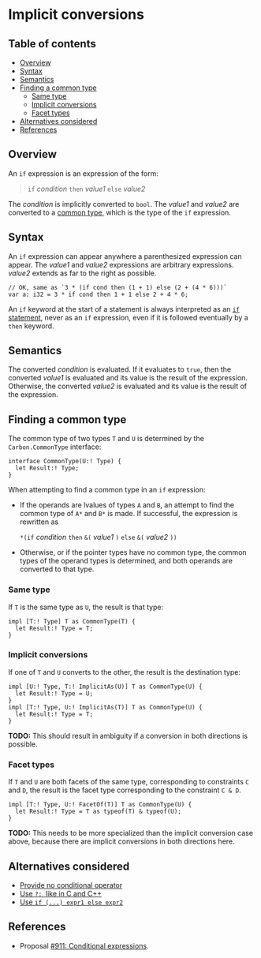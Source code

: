 # Implicit conversions

<!--
Part of the Carbon Language project, under the Apache License v2.0 with LLVM
Exceptions. See /LICENSE for license information.
SPDX-License-Identifier: Apache-2.0 WITH LLVM-exception
-->

<!-- toc -->

## Table of contents

-   [Overview](#overview)
-   [Syntax](#syntax)
-   [Semantics](#semantics)
-   [Finding a common type](#finding-a-common-type)
    -   [Same type](#same-type)
    -   [Implicit conversions](#implicit-conversions)
    -   [Facet types](#facet-types)
-   [Alternatives considered](#alternatives-considered)
-   [References](#references)

<!-- tocstop -->

## Overview

An `if` expression is an expression of the form:

> `if` _condition_ `then` _value1_ `else` _value2_

The _condition_ is implicitly converted to `bool`. The _value1_ and _value2_ are
converted to a [common type](#finding-a-common-type), which is the type of the
`if` expression.

## Syntax

An `if` expression can appear anywhere a parenthesized expression can appear.
The _value1_ and _value2_ expressions are arbitrary expressions. _value2_
extends as far to the right as possible.

```
// OK, same as `3 * (if cond then (1 + 1) else (2 + (4 * 6)))`
var a: i32 = 3 * if cond then 1 + 1 else 2 + 4 * 6;
```

An `if` keyword at the start of a statement is always interpreted as an
[`if` statement](/docs/design/control_flow/conditionals.md), never as an `if`
expression, even if it is followed eventually by a `then` keyword.

## Semantics

The converted _condition_ is evaluated. If it evaluates to `true`, then the
converted _value1_ is evaluated and its value is the result of the expression.
Otherwise, the converted _value2_ is evaluated and its value is the result of
the expression.

## Finding a common type

The common type of two types `T` and `U` is determined by the
`Carbon.CommonType` interface:

```
interface CommonType(U:! Type) {
  let Result:! Type;
}
```

When attempting to find a common type in an `if` expression:

-   If the operands are lvalues of types `A` and `B`, an attempt to find the
    common type of `A*` and `B*` is made. If successful, the expression is
    rewritten as

    `*(if` _condition_ `then` `&(` _value1_ `)` `else` `&(` _value2_ `))`

-   Otherwise, or if the pointer types have no common type, the common types of
    the operand types is determined, and both operands are converted to that
    type.

### Same type

If `T` is the same type as `U`, the result is that type:

```
impl [T:! Type] T as CommonType(T) {
  let Result:! Type = T;
}
```

### Implicit conversions

If one of `T` and `U` converts to the other, the result is the destination type:

```
impl [U:! Type, T:! ImplicitAs(U)] T as CommonType(U) {
  let Result:! Type = U;
}
impl [T:! Type, U:! ImplicitAs(T)] T as CommonType(U) {
  let Result:! Type = T;
}
```

**TODO:** This should result in ambiguity if a conversion in both directions is
possible.

### Facet types

If `T` and `U` are both facets of the same type, corresponding to constraints
`C` and `D`, the result is the facet type corresponding to the constraint
`C & D`.

```
impl [T:! Type, U:! FacetOf(T)] T as CommonType(U) {
  let Result:! Type = T as typeof(T) & typeof(U);
}
```

**TODO:** This needs to be more specialized than the implicit conversion case
above, because there are implicit conversions in both directions here.

## Alternatives considered

-   [Provide no conditional operator](/docs/proposals/p0911.md#no-conditional-operator)
-   [Use `?:`, like in C and C++](/docs/proposals/p0911.md#use-c-syntax)
-   [Use `if (...) expr1 else expr2`](/docs/proposals/p0911.md#no-then)

## References

-   Proposal
    [#911: Conditional expressions](https://github.com/carbon-language/carbon-lang/pull/911).
